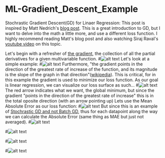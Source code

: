 # ML-Gradient_Descent_Example

Stochrastic Gradient Descent(GD) for Linaer Regression:
This post is inspired by Matt Nedrich's [blog post](https://spin.atomicobject.com/2014/06/24/gradient-descent-linear-regression/). This is a great introduction to GD, but I want to delve into the math a little more, and use a different loss function. I highly recommend reading Matt's blog post and also watching Siraj Raval's [youtube video](https://www.youtube.com/watch?v=xRJCOz3AfYY) on this topic.

Let's begin with a refresher of [the gradient](https://en.wikipedia.org/wiki/Gradient), the collection of all the partial derivatives for a given multivariable function.
#![alt text](https://raw.githubusercontent.com/BrianSMiller/ML-Gradient_Descent_Example/master/Math1.png)
Let's look at a simple example:
#![alt text](https://raw.githubusercontent.com/BrianSMiller/ML-Gradient_Descent_Example/master/Math2.png)
Furthermore, "the gradient points in the direction of the greatest rate of increase of the function, and its magnitude is the slope of the graph in that direction"([wikipedia](https://en.wikipedia.org/wiki/Gradient)). This is critical, for in this example the gradient is used to minimize our loss function. As our goal is linear regression, we can visualize our loss surface as such...
#![alt text](https://raw.githubusercontent.com/BrianSMiller/ML-Gradient_Descent_Example/master/GD_Visualization2.png)
The red arrow indicates what we want, the global minimum, but since the gradient "points in the direction of the greatest rate of increase" this is in the total oposite direction (with an arrow pointing up) 
Lets use the Mean Absolute Error as our loss function:
#![alt text](https://raw.githubusercontent.com/BrianSMiller/ML-Gradient_Descent_Example/master/Math5.png)
But since this is an example of [Stochrastic GD and not Batch GD](https://stats.stackexchange.com/questions/49528/batch-gradient-descent-versus-stochastic-gradient-descent), thus for each datapoint along the way we can calculate the Absolute Error (same thing as MAE but just not averaged).
#![alt text](https://raw.githubusercontent.com/BrianSMiller/ML-Gradient_Descent_Example/master/Math3.png)



#![alt text](https://raw.githubusercontent.com/BrianSMiller/ML-Gradient_Descent_Example/master/Math4.png)

#![alt text](https://raw.githubusercontent.com/BrianSMiller/ML-Gradient_Descent_Example/master/Math6.png)

#![alt text](https://raw.githubusercontent.com/BrianSMiller/ML-Gradient_Descent_Example/master/Output_Figure.png)








